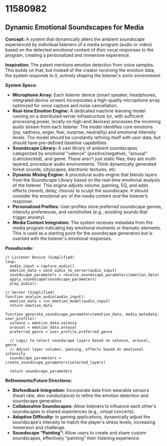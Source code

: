 # 11580982

## Dynamic Emotional Soundscapes for Media

**Concept:** A system that dynamically alters the ambient soundscape experienced by individual listeners of a media program (audio or video) based on the detected emotional content of *their* vocal responses to the program, creating a personalized and immersive experience.

**Inspiration:** The patent mentions emotion detection from voice samples. This builds on that, but instead of the creator *receiving* the emotion data, the system *responds* to it, actively shaping the listener's sonic environment.

**System Specs:**

*   **Microphone Array:** Each listener device (smart speaker, headphones, integrated device screen) incorporates a high-quality microphone array optimized for voice capture and noise cancellation.
*   **Real-time Emotion Engine:** A dedicated machine learning model running on a distributed server infrastructure (or, with sufficient processing power, locally on high-end devices) processes the incoming audio stream from each listener. The model identifies core emotions (joy, sadness, anger, fear, surprise, neutrality) and emotional intensity levels. The model should be constantly refining itself with user data, but should have pre-defined baseline capabilities.
*   **Soundscape Library:** A vast library of ambient soundscapes categorized by emotional "valence" (positive/negative), "arousal" (calm/excited), and genre.  These aren't just static files; they are multi-layered, procedural audio environments. Think dynamically generated forest sounds, cityscapes, electronic textures, etc.
*   **Dynamic Mixing Engine:** A procedural audio engine that blends layers from the Soundscape Library based on the real-time emotional analysis of the listener. This engine adjusts volume, panning, EQ, and adds effects (reverb, delay, chorus) to sculpt the soundscape.  It should consider the emotional arc of the media content *and* the listener’s response.
*   **Personalized Profiles:** User profiles store preferred soundscape genres, intensity preferences, and sensitivities (e.g., avoiding sounds that trigger anxiety).
*   **Media Content Integration:** The system receives metadata from the media program indicating key emotional moments or thematic elements. This is used as a starting point for the soundscape generation but is *overlaid* with the listener's emotional responses.

**Pseudocode:**

```
// Listener Device (Simplified)
loop:
  audio_input = capture_audio()
  emotion_data = send_audio_to_server(audio_input)
  soundscape_parameters = receive_soundscape_parameters(emotion_data)
  apply_soundscape(soundscape_parameters)
  play_audio()

// Server (Simplified)
function analyze_audio(audio_input):
  emotion_data = run_emotion_model(audio_input)
  return emotion_data

function generate_soundscape_parameters(emotion_data, media_metadata, user_profile):
  valence = emotion_data.valence
  arousal = emotion_data.arousal
  preferred_genre = user_profile.preferred_genre

  // Logic to select soundscape layers based on valence, arousal, genre
  // Adjust layer volumes, panning, effects based on emotional intensity
  soundscape_parameters = create_soundscape_parameters(selected_layers)

  return soundscape_parameters
```

**Refinements/Future Directions:**

*   **Biofeedback Integration:** Incorporate data from wearable sensors (heart rate, skin conductance) to refine the emotion detection and soundscape generation.
*   **Collaborative Soundscapes:** Allow listeners to influence each other's soundscapes in shared experiences (e.g., virtual concerts).
*   **Adaptive Difficulty:**  In gaming applications, dynamically adjust the soundscape's intensity to match the player's stress levels, increasing immersion and challenge.
*   **Soundscape “Painting”:** Allow users to create and share custom soundscapes, effectively “painting” their listening experience.